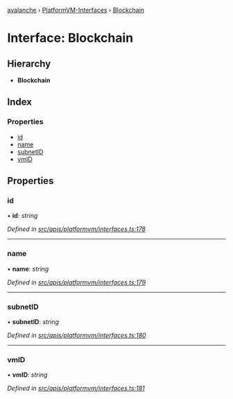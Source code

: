 [avalanche](../README.md) › [PlatformVM-Interfaces](../modules/platformvm_interfaces.md) › [Blockchain](platformvm_interfaces.blockchain.md)

# Interface: Blockchain

## Hierarchy

* **Blockchain**

## Index

### Properties

* [id](platformvm_interfaces.blockchain.md#id)
* [name](platformvm_interfaces.blockchain.md#name)
* [subnetID](platformvm_interfaces.blockchain.md#subnetid)
* [vmID](platformvm_interfaces.blockchain.md#vmid)

## Properties

###  id

• **id**: *string*

*Defined in [src/apis/platformvm/interfaces.ts:178](https://github.com/ava-labs/avalanchejs/blob/ca67b81/src/apis/platformvm/interfaces.ts#L178)*

___

###  name

• **name**: *string*

*Defined in [src/apis/platformvm/interfaces.ts:179](https://github.com/ava-labs/avalanchejs/blob/ca67b81/src/apis/platformvm/interfaces.ts#L179)*

___

###  subnetID

• **subnetID**: *string*

*Defined in [src/apis/platformvm/interfaces.ts:180](https://github.com/ava-labs/avalanchejs/blob/ca67b81/src/apis/platformvm/interfaces.ts#L180)*

___

###  vmID

• **vmID**: *string*

*Defined in [src/apis/platformvm/interfaces.ts:181](https://github.com/ava-labs/avalanchejs/blob/ca67b81/src/apis/platformvm/interfaces.ts#L181)*
